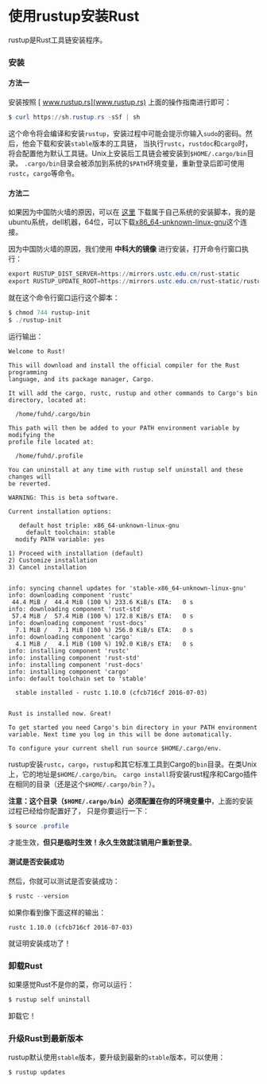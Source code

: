 使用rustup安装Rust
==========================================================
rustup是Rust工具链安装程序。

### 安装
#### 方法一
安装按照 [ www.rustup.rs](www.rustup.rs) 上面的操作指南进行即可：
```powershell
$ curl https://sh.rustup.rs -sSf | sh
```
这个命令将会编译和安装`rustup`，安装过程中可能会提示你输入`sudo`的密码。然后，他会下载和安装`stable`版本的工具链，
当执行`rustc`，`rustdoc`和`cargo`时，将会配置他为默认工具链。Unix上安装后工具链会被安装到`$HOME/.cargo/bin`目录。
`.cargo/bin`目录会被添加到系统的`$PATH`环境变量，重新登录后即可使用`rustc`，`cargo`等命令。

#### 方法二
如果因为中国防火墙的原因，可以在 [这里](https://github.com/rust-lang-nursery/rustup.rs#other-installation-methods)
下载属于自己系统的安装脚本，我的是ubuntu系统，dell机器，64位，可以下载[x86_64-unknown-linux-gnu](https://static.rust-lang.org/rustup/dist/x86_64-unknown-linux-gnu/rustup-init)这个连接。

因为中国防火墙的原因，我们使用 **中科大的镜像** 进行安装，打开命令行窗口执行：
```powershell
export RUSTUP_DIST_SERVER=https://mirrors.ustc.edu.cn/rust-static
export RUSTUP_UPDATE_ROOT=https://mirrors.ustc.edu.cn/rust-static/rustup/dist
```
就在这个命令行窗口运行这个脚本：
```powershell
$ chmod 744 rustup-init
$ ./rustup-init
```
运行输出：
```
Welcome to Rust!

This will download and install the official compiler for the Rust programming
language, and its package manager, Cargo.

It will add the cargo, rustc, rustup and other commands to Cargo's bin
directory, located at:

  /home/fuhd/.cargo/bin

This path will then be added to your PATH environment variable by modifying the
profile file located at:

  /home/fuhd/.profile

You can uninstall at any time with rustup self uninstall and these changes will
be reverted.

WARNING: This is beta software.

Current installation options:

   default host triple: x86_64-unknown-linux-gnu
     default toolchain: stable
  modify PATH variable: yes

1) Proceed with installation (default)
2) Customize installation
3) Cancel installation


info: syncing channel updates for 'stable-x86_64-unknown-linux-gnu'
info: downloading component 'rustc'
 44.4 MiB /  44.4 MiB (100 %) 233.6 KiB/s ETA:   0 s                
info: downloading component 'rust-std'
 57.4 MiB /  57.4 MiB (100 %) 172.8 KiB/s ETA:   0 s                       
info: downloading component 'rust-docs'
  7.1 MiB /   7.1 MiB (100 %) 256.0 KiB/s ETA:   0 s                
info: downloading component 'cargo'
  4.1 MiB /   4.1 MiB (100 %) 192.0 KiB/s ETA:   0 s                
info: installing component 'rustc'
info: installing component 'rust-std'
info: installing component 'rust-docs'
info: installing component 'cargo'
info: default toolchain set to 'stable'

  stable installed - rustc 1.10.0 (cfcb716cf 2016-07-03)


Rust is installed now. Great!

To get started you need Cargo's bin directory in your PATH environment
variable. Next time you log in this will be done automatically.

To configure your current shell run source $HOME/.cargo/env.
```
rustup安装`rustc`，`cargo`，`rustup`和其它标准工具到Cargo的`bin`目录。在类Unix上，它的地址是`$HOME/.cargo/bin`。
`cargo install`将安装rust程序和Cargo插件在相同的目录（还是这个`$HOME/.cargo/bin`？）。

**注意：这个目录（`$HOME/.cargo/bin`）必须配置在你的环境变量中**，上面的安装过程已经给你配置好了，
只是你要运行一下：
```powershell
$ source .profile
```
才能生效，**但只是临时生效！永久生效就注销用户重新登录**。

#### 测试是否安装成功
然后，你就可以测试是否安装成功：
```powershell
$ rustc --version
```
如果你看到像下面这样的输出：
```
rustc 1.10.0 (cfcb716cf 2016-07-03)
```
就证明安装成功了！

### 卸载Rust
如果感觉Rust不是你的菜，你可以运行：
```powershell
$ rustup self uninstall
```
卸载它！

### 升级Rust到最新版本
rustup默认使用`stable`版本，要升级到最新的`stable`版本，可以使用：
```powershell
$ rustup updates
```
